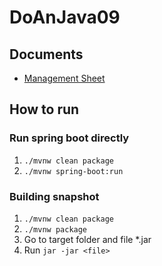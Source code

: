 # DoAnJava09

## Documents
- [Management Sheet](https://docs.google.com/spreadsheets/d/1OGw401A2sRBL35e9QRdpvOx_Rr5fjUA0r3McewKtZs4/edit?usp=sharing)


## How to run
### Run spring boot directly
1. `./mvnw clean package`
2. `./mvnw spring-boot:run`

### Building snapshot
1. `./mvnw clean package`
2. `./mvnw package`
3. Go to target folder and file *.jar
4. Run `jar -jar <file>`